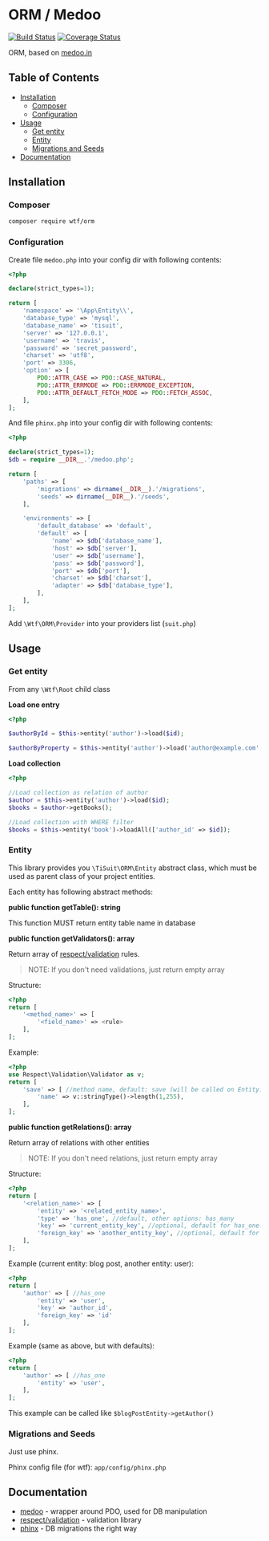 # ORM / Medoo
[![Build Status](https://travis-ci.org/frameworkwtf/orm.svg?branch=master)](https://travis-ci.org/frameworkwtf/orm) [![Coverage Status](https://coveralls.io/repos/frameworkwtf/orm/badge.svg?branch=master&service=github)](https://coveralls.io/github/frameworkwtf/orm?branch=master)

ORM, based on [medoo.in](http://medoo.in)

## Table of Contents


<!-- vim-markdown-toc GFM -->

* [Installation](#installation)
    - [Composer](#composer)
    - [Configuration](#configuration)
* [Usage](#usage)
    - [Get entity](#get-entity)
    - [Entity](#entity)
    - [Migrations and Seeds](#migrations-and-seeds)
* [Documentation](#documentation)

<!-- vim-markdown-toc -->

## Installation

### Composer

```bash
composer require wtf/orm
```

### Configuration

Create file `medoo.php` into your config dir with following contents:

```php
<?php

declare(strict_types=1);

return [
    'namespace' => '\App\Entity\\',
    'database_type' => 'mysql',
    'database_name' => 'tisuit',
    'server' => '127.0.0.1',
    'username' => 'travis',
    'password' => 'secret_password',
    'charset' => 'utf8',
    'port' => 3306,
    'option' => [
        PDO::ATTR_CASE => PDO::CASE_NATURAL,
        PDO::ATTR_ERRMODE => PDO::ERRMODE_EXCEPTION,
        PDO::ATTR_DEFAULT_FETCH_MODE => PDO::FETCH_ASSOC,
    ],
];
```

And file `phinx.php` into your config dir with following contents:

```php
<?php

declare(strict_types=1);
$db = require __DIR__.'/medoo.php';

return [
    'paths' => [
        'migrations' => dirname(__DIR__).'/migrations',
        'seeds' => dirname(__DIR__).'/seeds',
    ],

    'environments' => [
        'default_database' => 'default',
        'default' => [
            'name' => $db['database_name'],
            'host' => $db['server'],
            'user' => $db['username'],
            'pass' => $db['password'],
            'port' => $db['port'],
            'charset' => $db['charset'],
            'adapter' => $db['database_type'],
        ],
    ],
];
```

Add `\Wtf\ORM\Provider` into your providers list (`suit.php`)

## Usage

### Get entity

From any `\Wtf\Root` child class

**Load one entry**

```php
<?php

$authorById = $this->entity('author')->load($id);

$authorByProperty = $this->entity('author')->load('author@example.com', 'email');
```

**Load collection**

```php
<?php

//Load collection as relation of author
$author = $this->entity('author')->load($id);
$books = $author->getBooks();

//Load collection with WHERE filter
$books = $this->entity('book')->loadAll(['author_id' => $id]);
```

### Entity

This library provides you `\TiSuit\ORM\Entity` abstract class, which must be used as parent class of your project entities.

Each entity has following abstract methods:

**public function getTable(): string**

This function MUST return entity table name in database

**public function getValidators(): array**

Return array of [respect/validation](https://github.com/Respect/Validation) rules.

> NOTE: If you don't need validations, just return empty array

Structure:

```php
<?php
return [
    '<method_name>' => [
        '<field_name>' => <rule>
    ],
];
```

Example:

```php
<?php
use Respect\Validation\Validator as v;
return [
    'save' => [ //method name, default: save (will be called on Entity::save())
        'name' => v::stringType()->length(1,255),
    ],
];
```

**public function getRelations(): array**

Return array of relations with other entities

> NOTE: If you don't need relations, just return empty array

Structure:

```php
<?php
return [
    '<relation_name>' => [
        'entity' => '<related_entity_name>',
        'type' => 'has_one', //default, other options: has_many
        'key' => 'current_entity_key', //optional, default for has_one: <current_entity>_id, for has_many: id
        'foreign_key' => 'another_entity_key', //optional, default for has_one: id, for has_many: '<current_entity>_id'
    ],
];
```
Example (current entity: blog post, another entity: user):

```php
<?php
return [
    'author' => [ //has_one
        'entity' => 'user',
        'key' => 'author_id',
        'foreign_key' => 'id'
    ],
];
```

Example (same as above, but with defaults):

```php
<?php
return [
    'author' => [ //has_one
        'entity' => 'user',
    ],
];
```

This example can be called like `$blogPostEntity->getAuthor()`

### Migrations and Seeds

Just use phinx.

Phinx config file (for wtf): `app/config/phinx.php`

## Documentation

* [medoo](https://medoo.in) - wrapper around PDO, used for DB manipulation
* [respect/validation](https://github.com/Respect/Validation) - validation library
* [phinx](https://phinx.org) - DB migrations the right way
